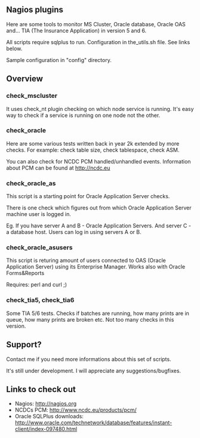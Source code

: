 ## Nagios plugins

Here are some tools to monitor MS Cluster, Oracle database, Oracle OAS and... TIA (The Insurance Application) in version 5 and 6.

All scripts require sqlplus to run. Configuration in the_utils.sh file. See links below.

Sample configuration in "config" directory.

## Overview

### check_mscluster

It uses check_nt plugin checking on which node service is running. It's easy way to check if a service is running on one node not the other.

### check_oracle

Here are some various tests written back in year 2k extended by more checks. For example: check table size, check tablespace, check ASM.

You can also check for NCDC PCM handled/unhandled events. Information about PCM can be found at http://ncdc.eu

### check_oracle_as

This script is a starting point for Oracle Application Server checks.

There is one check which figures out from which Oracle Application Server machine user is logged in.

Eg. If you have server A and B - Oracle Application Servers. And server C - a database host. Users can log in using servers A or B.

### check_oracle_asusers

This script is returing amount of users connected to OAS (Oracle Application Server) using its Enterprise Manager. Works also with Oracle Forms&Reports

Requires: perl and curl ;)

### check_tia5, check_tia6

Some TIA 5/6 tests. Checks if batches are running, how many prints are in queue, how many prints are broken etc. Not too many checks in this version.

## Support?

Contact me if you need more informations about this set of scripts.

It's still under development. I will appreciate any suggestions/bugfixes.

## Links to check out

* Nagios: http://nagios.org
* NCDCs PCM: http://www.ncdc.eu/products/pcm/
* Oracle SQLPlus downloads: http://www.oracle.com/technetwork/database/features/instant-client/index-097480.html

